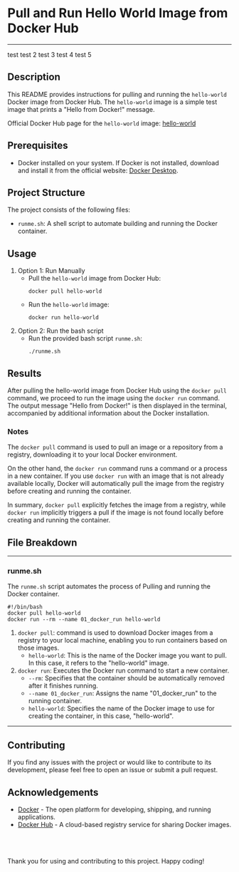 # Pull and Run Hello World Image from Docker Hub

---

test
test 2
test 3
test 4
test 5

## Description

This README provides instructions for pulling and running the `hello-world` Docker image from Docker Hub. The `hello-world` image is a simple test image that prints a "Hello from Docker!" message.

Official Docker Hub page for the `hello-world` image: [hello-world](https://hub.docker.com/_/hello-world)

## Prerequisites

-   Docker installed on your system. If Docker is not installed, download and install it from the official website: [Docker Desktop](https://www.docker.com/products/docker-desktop/).

## Project Structure

The project consists of the following files:

-   `runme.sh`: A shell script to automate building and running the Docker container.

## Usage

1. Option 1: Run Manually
    - Pull the `hello-world` image from Docker Hub:
        ```
        docker pull hello-world
        ```
    - Run the `hello-world` image:
        ```
        docker run hello-world
        ```
2. Option 2: Run the bash script
    - Run the provided bash script `runme.sh`:
        ```
        ./runme.sh
        ```

## Results

After pulling the hello-world image from Docker Hub using the `docker pull` command, we proceed to run the image using the `docker run` command. The output message "Hello from Docker!" is then displayed in the terminal, accompanied by additional information about the Docker installation.

### Notes

The `docker pull` command is used to pull an image or a repository from a registry, downloading it to your local Docker environment.

On the other hand, the `docker run` command runs a command or a process in a new container. If you use `docker run` with an image that is not already available locally, Docker will automatically pull the image from the registry before creating and running the container.

In summary, `docker pull` explicitly fetches the image from a registry, while `docker run` implicitly triggers a pull if the image is not found locally before creating and running the container.

## File Breakdown

---

### runme.sh

The `runme.sh` script automates the process of Pulling and running the Docker container.

```
#!/bin/bash
docker pull hello-world
docker run --rm --name 01_docker_run hello-world
```

1. `docker pull`: command is used to download Docker images from a registry to your local machine, enabling you to run containers based on those images.
    - `hello-world`: This is the name of the Docker image you want to pull. In this case, it refers to the "hello-world" image.
2. `docker run`: Executes the Docker run command to start a new container.
    - `--rm`: Specifies that the container should be automatically removed after it finishes running.
    - `--name 01_docker_run`: Assigns the name "01_docker_run" to the running container.
    - `hello-world`: Specifies the name of the Docker image to use for creating the container, in this case, "hello-world".

---

## Contributing

If you find any issues with the project or would like to contribute to its development, please feel free to open an issue or submit a pull request.

## Acknowledgements

-   [Docker](https://www.docker.com/) - The open platform for developing, shipping, and running applications.
-   [Docker Hub](https://hub.docker.com/) - A cloud-based registry service for sharing Docker images.

<br>
<br>
<br>
Thank you for using and contributing to this project. Happy coding!
